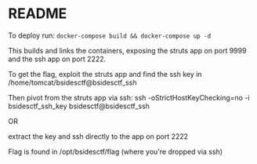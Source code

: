 # README #

To deploy run:
`docker-compose build && docker-compose up -d`

This builds and links the containers, exposing the struts app on port 9999 and the ssh app on port 2222.

To get the flag, exploit the struts app and find the ssh key in /home/tomcat/bsidesctf@bsidesctf_ssh

Then pivot from the struts app via ssh: ssh -oStrictHostKeyChecking=no -i bsidesctf_ssh_key bsidesctf@bsidesctf_ssh

OR

extract the key and ssh directly to the app on port 2222

Flag is found in /opt/bsidesctf/flag (where you're dropped via ssh)